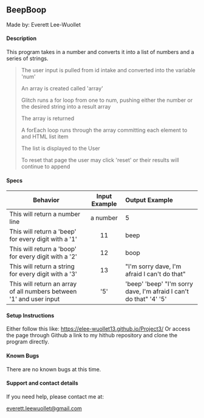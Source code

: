 ## BeepBoop

Made by: Everett Lee-Wuollet


#### Description

This program takes in a number and converts it into a list of numbers and a series of strings.

>The user input is pulled from id intake and converted into the variable 'num'
>
>An array is created called 'array'
>
>Glitch runs a for loop from one to num, pushing either the number or the desired string into a result array
>
>The array is returned
>
>A forEach loop runs through the array committing each element to and HTML list item
>
>The list is displayed to the User
>
>To reset that page the user may click 'reset' or their results will continue to append

#### Specs

| Behavior | Input Example | Output Example |
|----------|:-------------:|:---------------|
| This will return a number line | a number | 5 |
| This will return a 'beep' for every digit with a '1' | 11 | beep |
| This will return a 'boop' for every digit with a '2' | 12 | boop |
| This will return a string for every digit with a '3' | 13 | "I'm sorry dave, I'm afraid I can't do that" |
| This will return an array of all numbers between '1' and user input | '5' | 'beep' 'beep' "I'm sorry dave, I'm afraid I can't do that" '4' '5' |

#### Setup Instructions

Either follow this like:  https://elee-wuollet13.github.io/Project3/
Or access the page through Github a link to my hithub repository and clone the program directly.


#### Known Bugs

There are no known bugs at this time.


#### Support and contact details

If you need help, please contact me at:

everett.leewuollet@gmail.com
